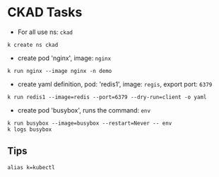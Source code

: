 # CKAD Tasks


- For all use ns: `ckad`
```
k create ns ckad
```

- create pod 'nginx', image: `nginx`

```
k run nginx --image nginx -n demo
```

- create yaml definition, pod: 'redis1', image: `regis`, export port: `6379`

```
k run redis1 --image=redis --port=6379 --dry-run=client -o yaml
```

- create pod 'busybox', runs the command: `env`

```
k run busybox --image=busybox --restart=Never -- env
k logs busybox
```

## Tips

```
alias k=kubectl
```

